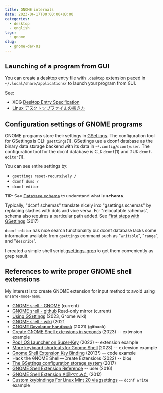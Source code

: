 ```yaml
---
title: GNOME internals
date: 2023-06-17T00:00:00+00:00
categories:
  - desktop
  - english
tags:
  - gnome
slug:
  - gnome-dev-01
---
```


## Launching of a program from GUI

You can create a desktop entry file with `.desktop` extension placed in `~/.local/share/applications/` to launch your program from GUI.

See:

- XDG [Desktop Entry Specification](https://specifications.freedesktop.org/desktop-entry-spec/desktop-entry-spec-latest.html)
- [Linux デスクトップファイルの書き方](https://endy-tech.hatenablog.jp/entry/desktop_entry)

## Configuration settings of GNOME programs

GNOME programs store their settings in
[GSettings](https://wiki.gnome.org/HowDoI/GSettings).
The configuration tool for GSettings is CLI: `gsettings`(1).
GSettings use a dconf database as the binary data storage backend with its data
in `~/.config/dconf/user`.
The configuration tool for the dconf database is CLI: `dconf`(1) and GUI:
`dconf-editor`(1).

You can see entire settings by:
- `gsettings reset-recursively /`
- `dconf dump /`
- `dconf-editor`

TIP: See [Database schema](https://en.wikipedia.org/wiki/Database_schema) to
understand what is **schema**.

Typically, "dconf schemas" translate nicely into "gsettings schemas" by replacing slashes with dots and vice versa.
For "relocatable schemas", schema also requires a particular path added.
See [First steps with GSettings](https://blog.gtk.org/2017/05/01/first-steps-with-gsettings/) (2017)

`dconf-editor` has nice search functionality but dconf database lacks some
information available from `gsettings` command such as "`writable`", "`range`",
and "`describe`".

I created a simple shell script
[gsettings-grep](https://github.com/osamuaoki/osamu-utils/blob/main/gsettings-grep)
to get them conveniently as grep result.

## References to write proper GNOME shell extensions

My interest is to create GNOME extension for input method to avoid using `unsafe-mode-menu`.

- [GNOME shell - GNOME](https://gitlab.gnome.org/GNOME/gnome-shell) (current)
- [GNOME shell - github](https://github.com/GNOME/gnome-shell) Read-only mirror (current)
- [Using GSettings](https://wiki.gnome.org/HowDoI/GSettings) (2023, Gnome wiki)
- [GNOME shell - wiki](https://wiki.gnome.org/Projects/GnomeShell) (2021)
- [GNOME Developer handbook](https://bharatkalluri.gitbook.io/gnome-developer-handbook/) (2021) (gitbook)
- [Create GNOME Shell extensions in seconds](https://github.com/p-e-w/argos) (2023) -- extension example
- [Pop!_OS Launcher on Super-Key](https://github.com/ManeLippert/gnome-shell-extension-pop-launcher-super-key) (2023) -- extension example
- [More keyboard shortcuts for Gnome Shell](https://github.com/matthijskooijman/gnome-shell-more-keyboard-shortcuts) (2023) -- extension example
- [Gnome Shell Extension Key Binding](https://superuser.com/questions/471606/gnome-shell-extension-key-binding) (2013?) -- code example
- [Hack the GNOME Shell — Create Extensions](https://itnext.io/hacking-the-gnome-shell-create-extensions-ef3e4ecac325) (2022) -- blog
- [The GSettings configuration storage system](https://encarsia.github.io/en/posts/gsettings/) (2017)
- [GNOME Shell Extension Reference](https://github.com/julio641742/gnome-shell-extension-reference) -- user (2016)
- [GNOME Shell Extension を調べてみた](https://fut-nis.hatenadiary.jp/entry/20120626/1340716798) (2012)
- [Custom keybindings For Linux Mint 20 via gsettings](https://unix.stackexchange.com/questions/596308/custom-keybindings-for-linux-mint-20-via-gsettings) -- `dconf write` example



<!--
- [mapping between dconf dump output and gsettings schemas](https://askubuntu.com/questions/1064313/mapping-between-dconf-dump-output-and-gsettings-schemas/1064329#1064329) (2018-2021, ask ubuntu)
- [Where does Ubuntu Gnome store the keyboard shortcuts configuration file?](https://askubuntu.com/questions/787451/where-does-ubuntu-gnome-store-the-keyboard-shortcuts-configuration-file) (2016-2022, ask ubuntu)
- [How can I get Summary and Description of Schema using gsettings](https://askubuntu.com/questions/271886/how-can-i-get-summary-and-description-of-schema-using-gsettings) (2013-2020, ask ubuntu)
- [【第11回】拡張機能でGNOME Shellを派手にしたり便利にしたり](https://pc.watch.impress.co.jp/docs/column/ubuntu/1440667.html) (2022, pc watch)
- [第492回 GNOME Shellの拡張機能を作ってみよう](https://gihyo.jp/admin/serial/01/ubuntu-recipe/0767) (2017, gihyo)
- [GSETTINGS – FLEXIBLE CONFIGURATION SYSTEM](http://zderadicka.eu/gsettings-flexible-configuration-system/) -- python
-->





<!-- vim: set sw=4 sts=4 ai si et tw=79 ft=markdown: -->
